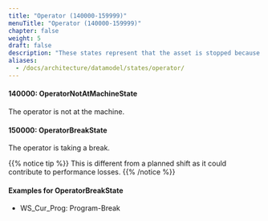 ```yaml
---
title: "Operator (140000-159999)"
menuTitle: "Operator (140000-159999)"
chapter: false
weight: 5
draft: false
description: "These states represent that the asset is stopped because of operator related issues."
aliases:
  - /docs/architecture/datamodel/states/operator/
---
```



#### 140000: OperatorNotAtMachineState

The operator is not at the machine. 

#### 150000: OperatorBreakState

The operator is taking a break. 

{{% notice tip %}}
This is different from a planned shift as it could contribute to performance losses. 
{{% /notice %}}

#### Examples for OperatorBreakState

- WS_Cur_Prog: Program-Break

